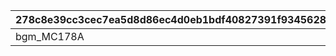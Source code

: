 |278c8e39cc3cec7ea5d8d86ec4d0eb1bdf40827391f93456288797712b599c95|c9b07b57e36fa4b651f3e741a94858ac639ad0d63a205ed4089511624b8dff35|7818f7e40cc1c037cdc3695fb1a10fc0ebff134473872fcf7b963cff02033155|ade354c689118a8509a9a218c872bf6dd7c32697bbb13de573c818566ff12e08|b5d96a8c3180fce0e09a2fa0c24d4a52c348c83cd0a69a9d4d6ba604e2a758be|a087440481baabda5b4c799df71799c4f122873a0ba79c2fba9216eb3d5c73c8|c9790285afe9b697b155b5030093ef43de5be97eecc00ebe0e66db4ae1f4d532|469ba4f9301005cc212ae4ba847e6dfb46c5a4dc0318dde73ed6c3a05484d72e|a102739d8e9284d8fab2002ef50fb085750a6994b59dbeb1e4405837866a0800|5bb605c4ace34a664858008127542326750d56df921ffe84d76f30d220db1365|3fc20d7d63de52021128bc9363e599e3abdd64bb2046c6b0fc8a653737dc9cd4|44d2eefb38ff9134aa4d74250091a9f67f144b802e2577440e024ea6b0cdb91e|
| --- | --- | --- | --- | --- | --- | --- | --- | --- | --- | --- | --- |
|bgm_MC178A|2209007|2000002|2024/08/26 14:59:59|9000004|1|bgm_MC178B|2209006|2024/08/20 11:59:59|2024/08/16 12:00:00|2024/08/21 11:59:59|2024/08/10 21:00:00|